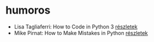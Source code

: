 # humoros

- Lisa Tagliaferri: How to Code in Python 3 [részletek](../_details/Lisa%20Tagliaferri.md#id_5)
- Mike Pirnat: How to Make Mistakes in Python [részletek](../_details/Mike%20Pirnat.md#id_4)